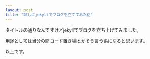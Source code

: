 ```yaml
---
layout: post
title: "試しにjekyllでブログを立ててみた話"
---
```


タイトルの通りなんですけどjekyllでブログを立ち上げてみました。

用途としては当分の間コード置き場とかそう言う系になると思います。

以上です。